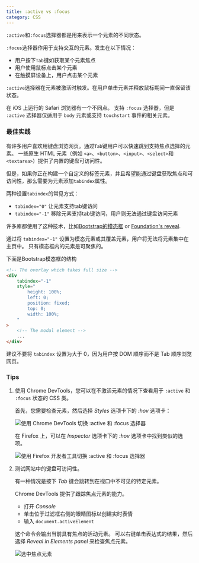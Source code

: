 ```yaml
---
title: :active vs :focus
category: CSS
---
```


`:active`和`:focus`选择器都是用来表示一个元素的不同状态。

`:focus`选择器作用于支持交互的元素。发生在以下情况：

-   用户按下`Tab`键如获取某个元素焦点
-   用户使用鼠标点击某个元素
-   在触摸屏设备上，用户点击某个元素


`:active`选择器在元素被激活时触发。在用户单击元素并释放鼠标期间一直保留该状态。

在 iOS 上运行的 Safari 浏览器有一个不同点。 支持 `:focus` 选择器，但是 `:active` 选择器仅适用于 `body` 元素或支持 `touchstart` 事件的相关元素。

### 最佳实践

有许多用户喜欢用键盘浏览网页。通过`Tab`键用户可以快速跳到支持焦点选择的元素。
一些原生 HTML 元素（例如 `<a>`、`<button>`、`<input>`、`<select>`和`<textarea>`）提供了内置的键盘可访问性。

但是，如果你正在构建一个自定义的标签元素，并且希望能通过键盘获取焦点和可访问性，那么需要为元素添加`tabindex`属性。

两种设置`tabindex`的常见方式：

-   `tabindex="0"` 让元素支持tab键访问
-   `tabindex="-1"` 移除元素支持tab键访问，用户则无法通过键盘访问元素

许多库都使用了这种技术，比如[Bootstrap的模态框](https://getbootstrap.com/docs/4.4/components/modal) or [Foundation's reveal](https://get.foundation/sites/docs/reveal.html).

通过将 `tabindex="-1"` 设置为模态元素或其覆盖元素，用户将无法将元素集中在主页中。 只有模态框内的元素是可聚焦的。

下面是Bootstrap模态框的结构

```html
<!-- The overlay which takes full size -->
<div
    tabindex="-1"
    style="
        height: 100%;
        left: 0;
        position: fixed;
        top: 0;
        width: 100%;
    "
>
    <!-- The modal element -->
    ...
</div>
```

建议不要将 `tabindex` 设置为大于 0，因为用户按 DOM 顺序而不是 Tab 顺序浏览网页。

### Tips

1. 使用 Chrome DevTools，您可以在不激活元素的情况下查看用于 `:active` 和 `:focus` 状态的 CSS 类。

    首先，您需要检查元素，然后选择 _Styles_ 选项卡下的 _:hov_ 选项卡：

    ![使用 Chrome DevTools 切换 :active 和 :focus 选择器](/assets/active-hover-classes-chrome.png)

    在 Firefox 上，可以在 _Inspector_ 选项卡下的 _:hov_ 选项卡中找到类似的选项。

    ![使用 Firefox 开发者工具切换 :active 和 :focus 选择器](/assets/active-hover-classes-firefox.png)

2. 测试网站中的键盘可访问性。

    有一种情况是按下 _Tab_ 键会跳转到在视口中不可见的特定元素。

    Chrome DevTools 提供了跟踪焦点元素的能力。

    - 打开 _Console_
    - 单击位于过滤框右侧的眼睛图标以创建实时表情
    - 输入 `document.activeElement`

    这个命令会输出当前具有焦点的活动元素。 可以右键单击表达式的结果，然后选择 _Reveal in Elements panel_ 来检查焦点元素。

    ![选中焦点元素](/assets/track-focused-element.png)
